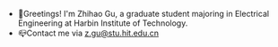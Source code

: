 - 👋Greetings! I'm Zhihao Gu, a graduate student majoring in Electrical Engineering at Harbin Institute of Technology.
- 📪Contact me via [z.gu@stu.hit.edu.cn](z.gu@stu.hit.edu.cn)
